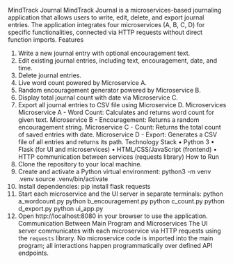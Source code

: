 MindTrack Journal 
MindTrack Journal is a microservices-based journaling application that allows users to write, edit, delete, and export journal entries. The application integrates four microservices (A, B, C, D) for specific functionalities, connected via HTTP requests without direct function imports.
Features
1. Write a new journal entry with optional encouragement text.
2. Edit existing journal entries, including text, encouragement, date, and time.
3. Delete journal entries.
4. Live word count powered by Microservice A.
5. Random encouragement generator powered by Microservice B.
6. Display total journal count with date via Microservice C.
7. Export all journal entries to CSV file using Microservice D.
Microservices
Microservice A - Word Count: Calculates and returns word count for given text.
Microservice B - Encouragement: Returns a random encouragement string.
Microservice C - Count: Returns the total count of saved entries with date.
Microservice D - Export: Generates a CSV file of all entries and returns its path.
Technology Stack
• Python 3
• Flask (for UI and microservices)
• HTML/CSS/JavaScript (frontend)
• HTTP communication between services (requests library)
How to Run
1. Clone the repository to your local machine.
2. Create and activate a Python virtual environment:
   python3 -m venv .venv   source .venv/bin/activate
3. Install dependencies:
   pip install flask requests
4. Start each microservice and the UI server in separate terminals:
   python a_wordcount.py   python b_encouragement.py   python c_count.py   python d_export.py   python ui_app.py
5. Open http://localhost:8080 in your browser to use the application.
Communication Between Main Program and Microservices
The UI server communicates with each microservice via HTTP requests using the `requests` library. No microservice code is imported into the main program; all interactions happen programmatically over defined API endpoints.
